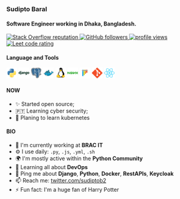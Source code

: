 ### Sudipto Baral

#### Software Engineer working in Dhaka, Bangladesh.

<p align="left">
  <a href="https://stackoverflow.com/users/5921662/sudipto">
    <img alt="Stack Overflow reputation" src="https://img.shields.io/stackexchange/stackoverflow/r/5921662?color=orange&label=reputation&logo=stackoverflow">
  </a>
  <a href="https://github.com/sudiptob2?tab=followers">
    <img alt="GitHub followers" src="https://img.shields.io/github/followers/sudiptob2?color=green&logo=github">
  </a>
    <a href="https://github.com/sudiptob2/">
    <img src="https://komarev.com/ghpvc/?username=sudiptob2" alt="profile views" />
  </a>
    </a>
    <a href="https://leetcode.com/sudiptob2/">
    <img src="https://cp-logo.vercel.app/leetcode/sudiptob2" alt="Leet code rating" />
  </a>
</p>

#### Language and Tools

<code><img height="28" src="img/python-original.svg" alt="python"></code> <code><img height="28" src="img/django-plain-wordmark.svg" alt="Django"></code> <code><img height="28" src="img/postgresql-original.svg" alt="postgress"></code> <code><img height="28" src="img/docker-original.svg" alt="Docker"></code> <code><img height="28" src="img/linux-original.svg" alt="linux"></code> <code><img height="28" src="img/nginx-original.svg" alt="nginx"></code> <code><img height="28" src="img/pytest-original.svg" alt="pytest"></code> <code><img height="28" src="img/git-original.svg" alt="git"></code> <code><img height="28" src="img/react-original.svg" alt="react"></code>

#### NOW

- ✨ Started open source;
- 🇵🇹 Learning cyber security;
- 🍑 Planing to learn kubernetes

#### BIO

- 🏢 I'm currently working at **BRAC IT**
- ⚙️ I use daily: `.py`, `.js`, `.yml`, `.sh`
- 🌍 I'm mostly active within the **Python Community**
- 🌱 Learning all about **DevOps**
- 💬 Ping me about **Django**, **Python**, **Docker**, **RestAPIs**, **Keycloak**
- 📫 Reach me: [twitter.com/sudiptob2](https://twitter.com/sudiptob2)
- ⚡️ Fun fact: I'm a huge fan of Harry Potter
